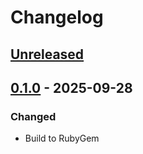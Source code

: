 # Changelog

## [Unreleased]

## [0.1.0] - 2025-09-28

### Changed
- Build to RubyGem

[unreleased]: https://github.com/olivierlacan/keep-a-changelog/compare/0.1.0...HEAD
[0.1.0]: https://github.com/tribusonz-2/ruby_quadmath/releases/tag/0.1.0
